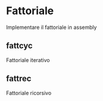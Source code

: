 # Fattoriale

Implementare il fattoriale in assembly

## fattcyc

Fattoriale iterativo

## fattrec

Fattoriale ricorsivo
